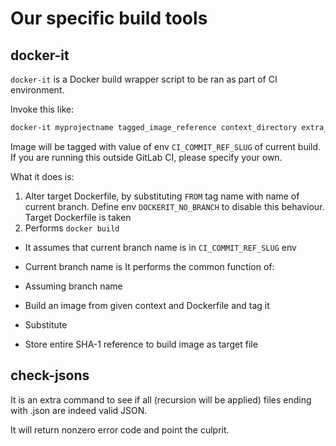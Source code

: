 # Our specific build tools

## docker-it

`docker-it` is a Docker build wrapper script to be ran as part of CI environment.

Invoke this like:

```bash
docker-it myprojectname tagged_image_reference context_directory extra_args_for_docker_build
```
Image will be tagged with value of env `CI_COMMIT_REF_SLUG` of current build. If you are 
running this outside GitLab CI, please specify your own.


What it does is:
1. Alter target Dockerfile, by substituting `FROM` tag name with name of current branch.
   Define env ``DOCKERIT_NO_BRANCH`` to disable this behaviour. Target Dockerfile is taken 
2. Performs `docker build` 

* It assumes that current branch name is in `CI_COMMIT_REF_SLUG` env 

* Current branch name is 
It performs the common function of:

* Assuming branch name

* Build an image from given context and Dockerfile and tag it
* Substitute 
* Store entire SHA-1 reference to build image as target file

## check-jsons

It is an extra command to see if all (recursion will be applied) files ending
with .json are indeed valid JSON. 

It will return nonzero error code and point the culprit.
